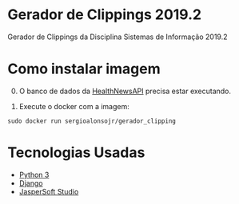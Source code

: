 # Gerador de Clippings 2019.2 
Gerador de Clippings da Disciplina Sistemas de Informação 2019.2

# Como instalar imagem

 0. O banco de dados da [HealthNewsAPI](https://github.com/healthnewsapi/HealthNewsAPI) precisa estar executando.
 
 1. Execute o docker com a imagem:
 
`sudo docker run sergioalonsojr/gerador_clipping`

# Tecnologias Usadas

 - [Python 3](https://www.codecademy.com/learn/learn-python-3)
 - [Django](https://www.djangoproject.com/)
 - [JasperSoft Studio](https://community.jaspersoft.com/project/jaspersoft-studio)
